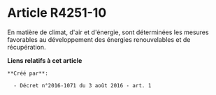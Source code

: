 # Article R4251-10

En matière de climat, d'air et d'énergie, sont déterminées les mesures favorables au développement des énergies renouvelables
et de récupération.

**Liens relatifs à cet article**

	**Créé par**:

	  - Décret n°2016-1071 du 3 août 2016 - art. 1
